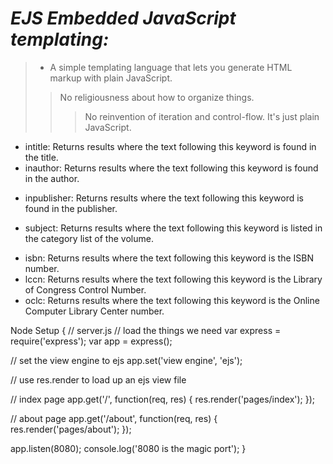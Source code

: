 # _EJS Embedded JavaScript templating:_
>- A simple templating language that lets you generate HTML markup with plain JavaScript. 
>> No religiousness about how to organize things. 
>>> No reinvention of iteration and control-flow. It's just plain JavaScript.

- intitle: Returns results where the text following this keyword is found in the title.
- inauthor: Returns results where the text following this keyword is found in the author.
* inpublisher: Returns results where the text following this keyword is found in the publisher.
+ subject: Returns results where the text following this keyword is listed in the category list of the volume.
- isbn: Returns results where the text following this keyword is the ISBN number.
- lccn: Returns results where the text following this keyword is the Library of Congress Control Number.
- oclc: Returns results where the text following this keyword is the Online Computer Library Center number.


Node Setup
{
    // server.js
// load the things we need
var express = require('express');
var app = express();

// set the view engine to ejs
app.set('view engine', 'ejs');

// use res.render to load up an ejs view file

// index page 
app.get('/', function(req, res) {
    res.render('pages/index');
});

// about page 
app.get('/about', function(req, res) {
    res.render('pages/about');
});

app.listen(8080);
console.log('8080 is the magic port');
}
